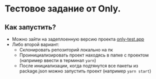 <h1>Тестовое задание от Only.</h1> 

<h2>Как запустить?</h2>
<ul>
  <li>Можно зайти на задеплоенную версию проекта <a href="https://only-test-phi.vercel.app">only-test.app</a>
  <li>Либо второй вариант:
    <ul>
      <li>Склонировать репозиторий локально на пк
      <li>Проинициализировать проект находясь в папке с проектом (например ввести в терминал <code>yarn</code>)
      <li>После инициализации, когда подтянутся все пакеты из package.json можно запустить проект (например <code>yarn start</code>)
    </ul>
</ul>
